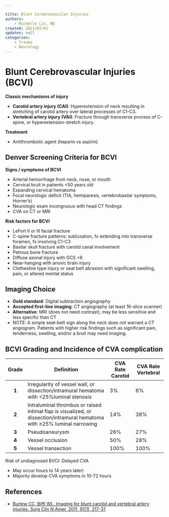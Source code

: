 ```yaml
---

title: Blunt Cerebrovascular Injuries
authors:
    - Michelle Lin, MD
created: 2011/07/01
updates: null
categories:
    - Trauma
    - Neurology
---
```


# Blunt Cerebrovascular Injuries (BCVI)

**Classic mechanisms of injury**

-   **Carotid artery injury (CAI)**: Hyperextension of neck resulting in stretching of carotid artery over lateral processes of C1-C3.
-   **Vertebral artery injury (VAI)**: Fracture through transverse process of C-spine, or hyperextension-stretch injury.

**Treatment**

-   Antithrombotic agent (<span class="drug">heparin</span> vs <span class="drug">aspirin</span>)

## Denver Screening Criteria for BCVI 

**Signs / symptoms of BCVI**

-   Arterial hemorrhage from neck, nose, or mouth
-   Cervical bruit in patients &lt;50 years old
-   Expanding cervical hematoma
-   Focal neurologic deficit (TIA, hemiparesis, vertebrobasilar symptoms, Horner’s) 
-   Neurologic exam incongruous with head CT findings
-   CVA on CT or MRI 

**Risk factors for BCVI**

-   LeFort II or III facial fracture
-   C-spine fracture patterns: subluxation, fx extending into transverse foramen, fx involving C1-C3
-   Basilar skull fracture with carotid canal involvement
-   Petrous bone fracture
-   Diffuse axonal injury with GCS &lt;6
-   Near-hanging with anoxic brain injury
-   Clothesline type injury or seat belt abrasion with significant swelling, pain, or altered mental status

## Imaging Choice

-   **Gold standard**: Digital subtraction angiography
-   **Accepted first-line imaging**: CT angiography (at least 16-slice scanner)
-   **Alternative**: MRI (does not need contrast), may be less sensitive and less specific than CT
-   NOTE: A simple seat-belt sign along the neck does not warrant a CT angiogram. Patients with higher risk findings such as significant pain, tenderness, swelling, and/or a bruit may need imaging.

## BCVI Grading and Incidence of CVA complication

| Grade | Definition                                                                                                                | CVA Rate Carotid | CVA Rate Vertebral |
| :---: | ------------------------------------------------------------------------------------------------------------------------- | ---------------- | ------------------ |
| **1** | Irregularity of vessel wall, or dissection/intramural hematoma with &lt;25%luminal stenosis                               | 3%               | 6%                 |
| **2** | Intraluminal thrombus or raised intimal flap is visualized, or dissection/intramural hematoma with ≥25% luminal narrowing | 14%              | 38%                |
| **3** | Pseudoaneurysm                                                                                                            | 26%              | 27%                |
| **4** | Vessel occlusion                                                                                                          | 50%              | 28%                |
| **5** | Vessel transection                                                                                                        | 100%             | 100%               |

Risk of undiagnosed BVCI: Delayed CVA

-   May occur hours to 14 years later) 
-   Majority develop CVA symptoms in 10-72 hours

## References

-   [Burlew CC, Biffl WL. Imaging for blunt carotid and vertebral artery injuries. Surg Clin N Amer. 2011, 91(1), 217-31](https://www.ncbi.nlm.nih.gov/pubmed/?term=21184911)
